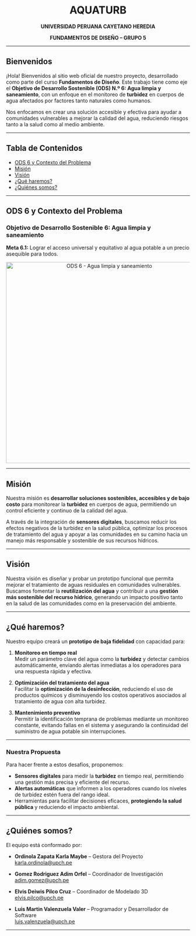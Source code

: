 <h1 align="center"><strong>AQUATURB</strong></h1>
<p align="center"><strong>UNIVERSIDAD PERUANA CAYETANO HEREDIA</strong></p>
<p align="center"><strong>FUNDAMENTOS DE DISEÑO – GRUPO 5</strong></p>

---

## Bienvenidos

¡Hola! Bienvenidos al sitio web oficial de nuestro proyecto, desarrollado como parte del curso **Fundamentos de Diseño**. Este trabajo tiene como eje el **Objetivo de Desarrollo Sostenible (ODS) N.º 6: Agua limpia y saneamiento**, con un enfoque en el monitoreo de **turbidez** en cuerpos de agua afectados por factores tanto naturales como humanos.

Nos enfocamos en crear una solución accesible y efectiva para ayudar a comunidades vulnerables a mejorar la calidad del agua, reduciendo riesgos tanto a la salud como al medio ambiente.

---

## Tabla de Contenidos

- [ODS 6 y Contexto del Problema](#ods-6-y-contexto-del-problema)
- [Misión](#misión)
- [Visión](#visión)
- [¿Qué haremos?](#qué-haremos)
- [¿Quiénes somos?](#quiénes-somos)

---

## ODS 6 y Contexto del Problema

### Objetivo de Desarrollo Sostenible 6: Agua limpia y saneamiento  
**Meta 6.1:** Lograr el acceso universal y equitativo al agua potable a un precio asequible para todos.

<p align="center">
  <img src="https://upload.wikimedia.org/wikipedia/commons/c/ca/Sustainable_Development_Goal-es-12.jpg" alt="ODS 6 - Agua limpia y saneamiento" width="550">
</p>

---

## Misión

Nuestra misión es **desarrollar soluciones sostenibles, accesibles y de bajo costo** para monitorear la **turbidez** en cuerpos de agua, permitiendo un control eficiente y continuo de la calidad del agua.

A través de la integración de **sensores digitales**, buscamos reducir los efectos negativos de la turbidez en la salud pública, optimizar los procesos de tratamiento del agua y apoyar a las comunidades en su camino hacia un manejo más responsable y sostenible de sus recursos hídricos.

---

## Visión

Nuestra visión es diseñar y probar un prototipo funcional que permita mejorar el tratamiento de aguas residuales en comunidades vulnerables. Buscamos fomentar la **reutilización del agua** y contribuir a una **gestión más sostenible del recurso hídrico**, generando un impacto positivo tanto en la salud de las comunidades como en la preservación del ambiente.

---

## ¿Qué haremos?

Nuestro equipo creará un **prototipo de baja fidelidad** con capacidad para:

1. **Monitoreo en tiempo real**  
   Medir un parámetro clave del agua como la **turbidez** y detectar cambios automáticamente, enviando alertas inmediatas a los operadores para una respuesta rápida y efectiva.

2. **Optimización del tratamiento del agua**  
   Facilitar la **optimización de la desinfección**, reduciendo el uso de productos químicos y disminuyendo los costos operativos asociados al tratamiento de agua con alta turbidez.

3. **Mantenimiento preventivo**  
   Permitir la identificación temprana de problemas mediante un monitoreo constante, evitando fallas en el sistema y asegurando la continuidad del suministro de agua potable sin interrupciones.

---

### Nuestra Propuesta

Para hacer frente a estos desafíos, proponemos:

- **Sensores digitales** para medir la **turbidez** en tiempo real, permitiendo una gestión más precisa y eficiente del recurso.
- **Alertas automáticas** que informen a los operadores cuando los niveles de turbidez estén fuera del rango ideal.
- Herramientas para facilitar decisiones eficaces, **protegiendo la salud pública** y reduciendo el impacto ambiental.

---

## ¿Quiénes somos?

El equipo está conformado por:

- **Ordinola Zapata Karla Maybe** – Gestora del Proyecto  
  [karla.ordinola@upch.pe](mailto:karla.ordinola@upch.pe)

- **Gomez Rodriguez Adim Orfel** – Coordinador de Investigación  
  [adim.gomez@upch.pe](mailto:adim.gomez@upch.pe)

- **Elvis Deiwis Pilco Cruz** – Coordinador de Modelado 3D  
  [elvis.pilco@upch.pe](mailto:elvis.pilco@upch.pe)

- **Luis Martin Valenzuela Valer** – Programador y Desarrollador de Software  
  [luis.valenzuela@upch.pe](mailto:luis.valenzuela@upch.pe)

---
